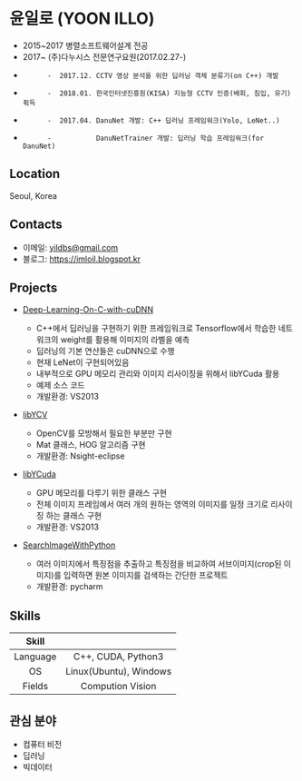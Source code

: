# 윤일로 (YOON ILLO)
- 2015~2017 병렬소프트웨어설계 전공
- 2017~		(주)다누시스 전문연구요원(2017.02.27-)
- 			-  2017.12. CCTV 영상 분석을 위한 딥러닝 객체 분류기(on C++) 개발
-			-  2018.01. 한국인터넷진흥원(KISA) 지능형 CCTV 인증(배회, 침입, 유기) 획득
- 			-  2017.04. DanuNet 개발: C++ 딥러닝 프레임워크(Yolo, LeNet..)
- 			-			DanuNetTrainer 개발: 딥러닝 학습 프레임워크(for DanuNet)

## Location
Seoul, Korea

## Contacts
- 이메일: yildbs@gmail.com
- 블로그: https://imloil.blogspot.kr

## Projects
- [Deep-Learning-On-C-with-cuDNN](https://github.com/yildbs/Deep-Leaning-On-C-with-cuDNN)
	- C++에서 딥러닝을 구현하기 위한 프레임워크로 Tensorflow에서 학습한 네트워크의 weight를 활용해 이미지의 라벨을 예측
	- 딥러닝의 기본 연산들은 cuDNN으로 수행
	- 현재 LeNet이 구현되어있음
	- 내부적으로 GPU 메모리 관리와 이미지 리사이징을 위해서 libYCuda 활용
	- 예제 소스 코드
	- 개발환경: VS2013

- [libYCV](https://github.com/yildbs/libYCV)
	- OpenCV를 모방해서 필요한 부분만 구현
	- Mat 클래스, HOG 알고리즘 구현
	- 개발환경: Nsight-eclipse

- [libYCuda](https://github.com/yildbs/libYCuda)
	- GPU 메모리를 다루기 위한 클래스 구현
	- 전체 이미지 프레임에서 여러 개의 원하는 영역의 이미지를 일정 크기로 리사이징 하는 클래스 구현
	- 개발환경: VS2013

- [SearchImageWithPython](https://github.com/yildbs/SearchImageWithPython)
	- 여러 이미지에서 특징점을 추출하고 특징점을 비교하여 서브이미지(crop된 이미지)를 입력하면 원본 이미지를 검색하는 간단한 프로젝트
	- 개발환경: pycharm

## Skills
|	Skill	|					  	 	|
| :-------: | :-----------------------:	|
| Language  | C++, CUDA, Python3		|
| OS		| Linux(Ubuntu), Windows	|
| Fields	| Compution Vision 			|

## 관심 분야
- 컴퓨터 비전
- 딥러닝
- 빅데이터
